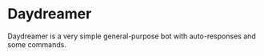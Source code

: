 # Daydreamer
 Daydreamer is a very simple general-purpose bot with auto-responses and some commands.